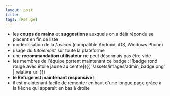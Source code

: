 ```yaml
---
layout: post
title:
tags: [Refuge]
---
```


- les **coups de mains** et **suggestions** auxquels on a déjà répondu se placent en fin de liste
- modernisation de la *favicon* (compatible Android, iOS, Windows Phone)
- usage du *tutoiement* sur toute la plateforme
- une **recommandation utilisateur** ne peut désormais pas être vide
- les membres de l'équipe portent maintenant ce badge : ![badge rond rouge avec étoile jaune au centre]({{ '/assets/images/admin_badge.png' | relative_url }})
- **le Refuge est maintenant responsive !**
- il est maintenant facile de remonter en haut d'une longue page grâce à la flêche qui apparaît en bas à droite
